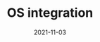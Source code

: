 ---
title: OS integration
description: >
  Our app now works outside of the browser. In this chapter, you will understand how to integrate further with the operating system.
authors:
  - firt
date: 2021-11-03
---